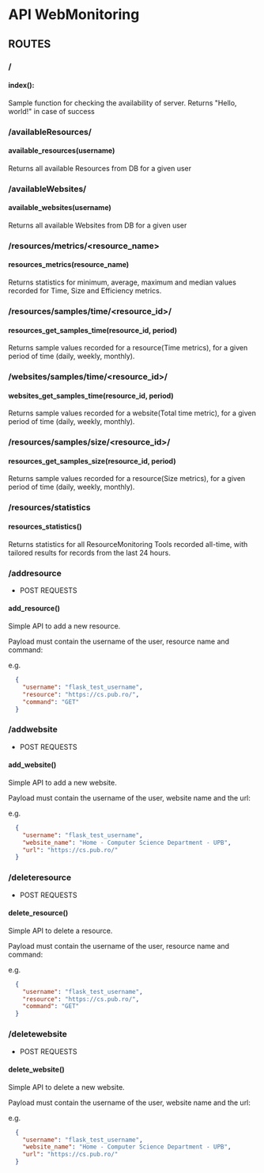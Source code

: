 # API WebMonitoring
## ROUTES
### /
#### index():
Sample function for checking the availability of server. Returns "Hello, world!" in case of success

### /availableResources/<username>
#### available_resources(username)
Returns all available Resources from DB for a given user

### /availableWebsites/<username>
#### available_websites(username)
Returns all available Websites from DB for a given user

### /resources/metrics/<resource_name>
#### resources_metrics(resource_name)
Returns statistics for minimum, average, maximum and median values recorded for Time, Size and Efficiency metrics.

### /resources/samples/time/<resource_id>/<period>
#### resources_get_samples_time(resource_id, period)
Returns sample values recorded for a resource(Time metrics), for a given period of time (daily, weekly, monthly).

### /websites/samples/time/<resource_id>/<period>
#### websites_get_samples_time(resource_id, period)
Returns sample values recorded for a website(Total time metric), for a given period of time (daily, weekly, monthly).


### /resources/samples/size/<resource_id>/<period>
#### resources_get_samples_size(resource_id, period)
Returns sample values recorded for a resource(Size metrics), for a given period of time (daily, weekly, monthly).


### /resources/statistics
#### resources_statistics()
Returns statistics for all ResourceMonitoring Tools recorded all-time, with tailored results for records from the last 24 hours.

### /addresource
- POST REQUESTS
#### add_resource()
Simple API to add a new resource.

Payload must contain the username of the user, resource name and command:

e.g.
```json
  {
    "username": "flask_test_username",
    "resource": "https://cs.pub.ro/",
    "command": "GET"
  }
```

### /addwebsite
- POST REQUESTS
#### add_website()
Simple API to add a new website.

Payload must contain the username of the user, website name and the url:

e.g.
```json
  {
    "username": "flask_test_username",
    "website_name": "Home - Computer Science Department - UPB",
    "url": "https://cs.pub.ro/"
  }
```


### /deleteresource
- POST REQUESTS
#### delete_resource()
Simple API to delete a resource.

Payload must contain the username of the user, resource name and command:

e.g.
```json
  {
    "username": "flask_test_username",
    "resource": "https://cs.pub.ro/",
    "command": "GET"
  }
```


### /deletewebsite
- POST REQUESTS
#### delete_website()
Simple API to delete a new website.

Payload must contain the username of the user, website name and the url:

e.g.
```json
  {
    "username": "flask_test_username",
    "website_name": "Home - Computer Science Department - UPB",
    "url": "https://cs.pub.ro/"
  }
```